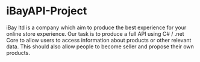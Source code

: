 # iBayAPI-Project
iBay ltd is a company which aim to produce the best experience for your online store experience.  Our task is to produce a full API using C# / .net Core to allow users to access information about products or other relevant data. This should also allow people to become seller and propose their own products.
